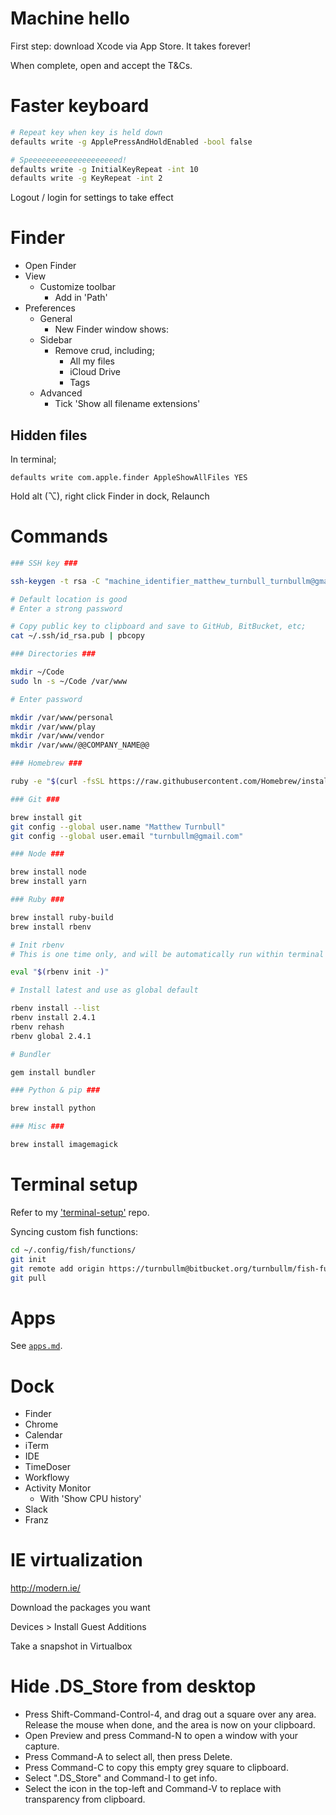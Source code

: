 Machine hello
=============

First step: download Xcode via App Store. It takes forever!

When complete, open and accept the T&Cs. 



Faster keyboard
===============

```bash
# Repeat key when key is held down
defaults write -g ApplePressAndHoldEnabled -bool false

# Speeeeeeeeeeeeeeeeeeeed!
defaults write -g InitialKeyRepeat -int 10
defaults write -g KeyRepeat -int 2
```

Logout / login for settings to take effect



Finder
======

- Open Finder
- View
    - Customize toolbar
        - Add in 'Path'
- Preferences
    - General
        - New Finder window shows: 
    - Sidebar
        - Remove crud, including;
            - All my files
            - iCloud Drive
            - Tags
    - Advanced
        - Tick 'Show all filename extensions'

Hidden files
------------

In terminal;

    defaults write com.apple.finder AppleShowAllFiles YES

Hold alt (⌥), right click Finder in dock, Relaunch



Commands
========

```bash
### SSH key ###

ssh-keygen -t rsa -C "machine_identifier_matthew_turnbull_turnbullm@gmail.com"

# Default location is good
# Enter a strong password

# Copy public key to clipboard and save to GitHub, BitBucket, etc;
cat ~/.ssh/id_rsa.pub | pbcopy

### Directories ###

mkdir ~/Code
sudo ln -s ~/Code /var/www

# Enter password

mkdir /var/www/personal
mkdir /var/www/play
mkdir /var/www/vendor
mkdir /var/www/@@COMPANY_NAME@@

### Homebrew ###

ruby -e "$(curl -fsSL https://raw.githubusercontent.com/Homebrew/install/master/install)"

### Git ###

brew install git
git config --global user.name "Matthew Turnbull"
git config --global user.email "turnbullm@gmail.com"

### Node ###

brew install node
brew install yarn

### Ruby ###

brew install ruby-build
brew install rbenv

# Init rbenv
# This is one time only, and will be automatically run within terminal setup later

eval "$(rbenv init -)"

# Install latest and use as global default

rbenv install --list
rbenv install 2.4.1
rbenv rehash
rbenv global 2.4.1

# Bundler

gem install bundler

### Python & pip ###

brew install python

### Misc ###

brew install imagemagick
```



Terminal setup
==============

Refer to my ['terminal-setup'](https://github.com/turnbullm/terminal-setup) repo.

Syncing custom fish functions:

```bash
cd ~/.config/fish/functions/
git init
git remote add origin https://turnbullm@bitbucket.org/turnbullm/fish-functions.git
git pull
```

Apps
====

See [`apps.md`](./apps.md).



Dock
====

- Finder
- Chrome
- Calendar
- iTerm
- IDE
- TimeDoser
- Workflowy
- Activity Monitor
    - With 'Show CPU history'
- Slack
- Franz



IE virtualization
=================

http://modern.ie/

Download the packages you want

Devices > Install Guest Additions

Take a snapshot in Virtualbox



Hide .DS_Store from desktop
===========================

- Press Shift-Command-Control-4, and drag out a square over any area. Release the mouse when done, and the area is now on your clipboard.
- Open Preview and press Command-N to open a window with your capture.
- Press Command-A to select all, then press Delete.
- Press Command-C to copy this empty grey square to clipboard.
- Select ".DS_Store" and Command-I to get info.
- Select the icon in the top-left and Command-V to replace with transparency from clipboard.
